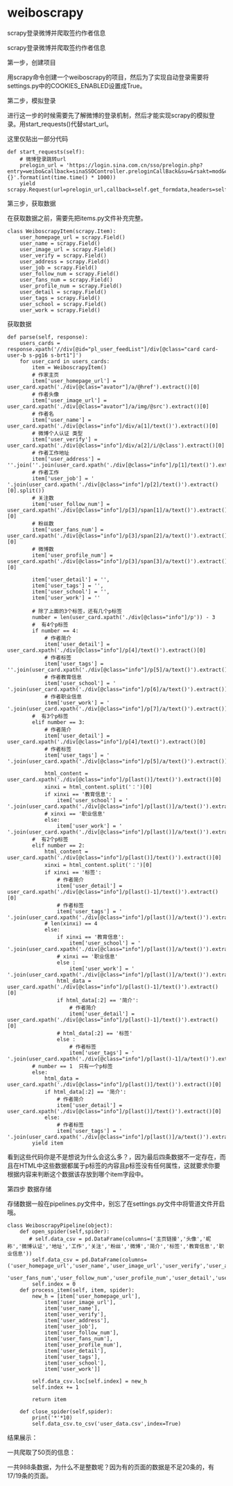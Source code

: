 # weiboscrapy
scrapy登录微博并爬取签约作者信息

scrapy登录微博并爬取签约作者信息

第一步，创建项目

用scrapy命令创建一个weiboscrapy的项目，然后为了实现自动登录需要将settings.py中的COOKIES_ENABLED设置成True。

第二步，模拟登录

进行这一步的时候需要先了解微博的登录机制，然后才能实现scrapy的模拟登录。用start_requests()代替start_url。

这里仅贴出一部分代码

    def start_requests(self):
        # 微博登录跳转url
        prelogin_url = 'https://login.sina.com.cn/sso/prelogin.php?entry=weibo&callback=sinaSSOController.preloginCallBack&su=&rsakt=mod&client=ssologin.js(v1.4.19)&_={}'.format(int(time.time() * 1000))  
        yield scrapy.Request(url=prelogin_url,callback=self.get_formdata,headers=self.headers)

第三步，获取数据

在获取数据之前，需要先把items.py文件补充完整。

    class WeiboscrapyItem(scrapy.Item):
        user_homepage_url = scrapy.Field()
        user_name = scrapy.Field()
        user_image_url = scrapy.Field()
        user_verify = scrapy.Field()
        user_address = scrapy.Field()
        user_job = scrapy.Field()
        user_follow_num = scrapy.Field()
        user_fans_num = scrapy.Field()
        user_profile_num = scrapy.Field()
        user_detail = scrapy.Field()
        user_tags = scrapy.Field()
        user_school = scrapy.Field()
        user_work = scrapy.Field()

获取数据

    def parse(self, response):
        users_cards = response.xpath('//div[@id="pl_user_feedList"]/div[@class="card card-user-b s-pg16 s-brt1"]')
        for user_card in users_cards:
            item = WeiboscrapyItem()
            # 作家主页
            item['user_homepage_url'] = user_card.xpath('./div[@class="avator"]/a/@href').extract()[0]
            # 作者头像
            item['user_image_url'] = user_card.xpath('./div[@class="avator"]/a/img/@src').extract()[0]
            # 作者名
            item['user_name'] = user_card.xpath('./div[@class="info"]/div/a[1]/text()').extract()[0]
            # 微博个人认证 类型
            item['user_verify'] = user_card.xpath('./div[@class="info"]/div/a[2]/i/@class').extract()[0]
            # 作者工作地址
            item['user_address'] = ''.join(''.join(user_card.xpath('./div[@class="info"]/p[1]/text()').extract()).split())
            # 作者工作
            item['user_job'] = ' '.join(user_card.xpath('./div[@class="info"]/p[2]/text()').extract()[0].split())
            # 关注数
            item['user_follow_num'] = user_card.xpath('./div[@class="info"]/p[3]/span[1]/a/text()').extract()[0]
            # 粉丝数
            item['user_fans_num'] = user_card.xpath('./div[@class="info"]/p[3]/span[2]/a/text()').extract()[0]
            # 微博数
            item['user_profile_num'] = user_card.xpath('./div[@class="info"]/p[3]/span[3]/a/text()').extract()[0]
            
            item['user_detail'] = '',
            item['user_tags'] = '',
            item['user_school'] = '',
            item['user_work'] = ''
            
            # 除了上面的3个标签，还有几个p标签
            number = len(user_card.xpath('./div[@class="info"]/p')) - 3
            #  有4个p标签
            if number == 4:
                # 作者简介
                item['user_detail'] = user_card.xpath('./div[@class="info"]/p[4]/text()').extract()[0]
                # 作者标签
                item['user_tags'] = ''.join(user_card.xpath('./div[@class="info"]/p[5]/a/text()').extract())
                # 作者教育信息
                item['user_school'] = ' '.join(user_card.xpath('./div[@class="info"]/p[6]/a/text()').extract())
                # 作者职业信息
                item['user_work'] = ' '.join(user_card.xpath('./div[@class="info"]/p[7]/a/text()').extract())
            #  有3个p标签
            elif number == 3:
                # 作者简介
                item['user_detail'] = user_card.xpath('./div[@class="info"]/p[4]/text()').extract()[0]
                # 作者标签
                item['user_tags'] = ' '.join(user_card.xpath('./div[@class="info"]/p[5]/a/text()').extract())
                
                html_content = user_card.xpath('./div[@class="info"]/p[last()]/text()').extract()[0]
                xinxi = html_content.split('：')[0]
                if xinxi == '教育信息':
                    item['user_school'] = ' '.join(user_card.xpath('./div[@class="info"]/p[last()]/a/text()').extract())
                # xinxi == '职业信息'
                else:
                    item['user_work'] = ' '.join(user_card.xpath('./div[@class="info"]/p[last()]/a/text()').extract())
            #  有2个p标签
            elif number == 2:
                html_content = user_card.xpath('./div[@class="info"]/p[last()]/text()').extract()[0]
                xinxi = html_content.split('：')[0]
                if xinxi == '标签':
                    # 作者简介
                    item['user_detail'] = user_card.xpath('./div[@class="info"]/p[last()-1]/text()').extract()[0]
                    # 作者标签
                    item['user_tags'] = ' '.join(user_card.xpath('./div[@class="info"]/p[last()]/a/text()').extract())
                # len(xinxi) == 4
                else:
                    if xinxi == '教育信息':
                        item['user_school'] = ' '.join(user_card.xpath('./div[@class="info"]/p[last()]/a/text()').extract())
                    # xinxi == '职业信息'
                    else :
                        item['user_work'] = ' '.join(user_card.xpath('./div[@class="info"]/p[last()]/a/text()').extract())
                    html_data = user_card.xpath('./div[@class="info"]/p[last()-1]/text()').extract()[0]
                    if html_data[:2] == '简介':
                        # 作者简介
                        item['user_detail'] = user_card.xpath('./div[@class="info"]/p[last()-1]/text()').extract()[0]
                    # html_data[:2] == '标签'
                    else :
                        # 作者标签
                        item['user_tags'] = ' '.join(user_card.xpath('./div[@class="info"]/p[last()-1]/a/text()').extract())
            # number == 1  只有一个p标签
            else:
                html_data = user_card.xpath('./div[@class="info"]/p[last()]/text()').extract()[0]
                if html_data[:2] == '简介':
                    # 作者简介
                    item['user_detail'] = user_card.xpath('./div[@class="info"]/p[last()]/text()').extract()[0]
                else:
                    # 作者标签
                    item['user_tags'] = ' '.join(user_card.xpath('./div[@class="info"]/p[last()]/a/text()').extract())
            yield item

看到这些代码你是不是想说为什么会这么多？，因为最后四条数据不一定存在，而且在HTML中这些数据都属于p标签的内容且p标签没有任何属性，这就要求你要根据内容来判断这个数据该存放到哪个item字段中。

第四步 数据存储

存储数据一般在pipelines.py文件中，别忘了在settings.py文件中将管道文件开启哦。

    class WeiboscrapyPipeline(object):
        def open_spider(self,spider):
           # self.data_csv = pd.DataFrame(columns=('主页链接','头像','昵称','微博认证','地址','工作','关注','粉丝','微博','简介','标签','教育信息','职业信息'))
            self.data_csv = pd.DataFrame(columns=('user_homepage_url','user_name','user_image_url','user_verify','user_address','user_job',
                     'user_fans_num','user_follow_num','user_profile_num','user_detail','user_school','user_tags','user_work'))
            self.index = 0
        def process_item(self, item, spider):
            new_h = [item['user_homepage_url'],
                item['user_image_url'],
                item['user_name'],
                item['user_verify'],
                item['user_address'],
                item['user_job'],
                item['user_follow_num'],
                item['user_fans_num'],
                item['user_profile_num'],
                item['user_detail'],
                item['user_tags'],
                item['user_school'],
                item['user_work']]
        
            self.data_csv.loc[self.index] = new_h
            self.index += 1
       
            return item
    
        def close_spider(self,spider):
            print('*'*10)
            self.data_csv.to_csv('user_data.csv',index=True)

结果展示：

一共爬取了50页的信息：



一共988条数据，为什么不是整数呢？因为有的页面的数据是不足20条的，有17/19条的页面。
